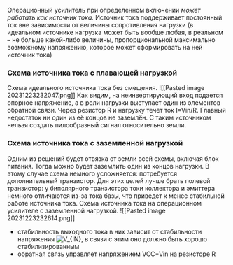 Операционный усилитель при определенном включении *может работать как источник тока.* 
Источник тока поддерживает постоянный ток вне зависимости от величины сопротивления нагрузки (в идеальном источнике нагрузка может быть вообще любая, в реальном – не больше какой-либо величины, пропорциональной максимально возможному напряжению, которое может сформировать на ней источник тока)
### Схема источника тока с плавающей нагрузкой
Cхема идеального источника тока без смещения.
![[Pasted image 20231223232047.png]]
Как видим, на неинвертирующий вход подается опорное напряжение, а в роли нагрузки выступает один из элементов обратной связи.
Через резистор R и нагрузку течёт ток I=Vin/R. Главный недостаток ни один из её концов не заземлён. С таким источником нельзя создать пилообразный сигнал относительно земли. 

### Схема источника тока с заземленной нагрузкой 
Одним из решений будет отвязка от земли всей схемы, включая блок питания. Тогда можно будет заземлить один из концов нагрузки.
В этому случае схема немного усложняется: потребуется дополнительный транзистор. Для этих целей лучше брать полевой транзистор: у биполярного транзистора токи коллектора и эмиттера немного отличаются из-за тока базы, что приведет к менее стабильной работе источника тока. Схема источника тока на операционном усилителе с заземленной нагрузкой.
![[Pasted image 20231223232614.png]]
- стабильность выходного тока в них зависит от стабильности напряжения ![$V_{IN}$](https://habrastorage.org/getpro/habr/formulas/7de/9f7/194/7de9f7194bb0f0ea2781eae2c34cd39e.svg), в связи с этим оно должно быть хорошо стабилизированным
- обратная связь управляет напряжением VCC−Vin на резисторе R
